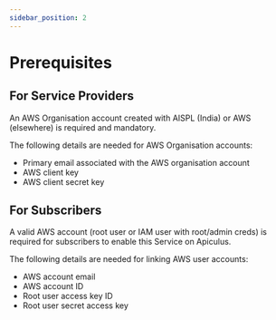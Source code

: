 ```yaml
---
sidebar_position: 2
---
```

# Prerequisites

## For Service Providers
An AWS Organisation account created with AISPL (India) or AWS (elsewhere) is required and mandatory. 

The following details are needed for AWS Organisation accounts:

- Primary email associated with the AWS organisation account
- AWS client key
- AWS client secret key

## For Subscribers
A valid AWS account (root user or IAM user with root/admin creds) is required for subscribers to enable this Service on Apiculus.

The following details are needed for linking AWS user accounts:

- AWS account email
- AWS account ID
- Root user access key ID
- Root user secret access key




